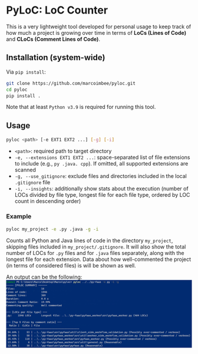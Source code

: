 # PyLoC: LoC Counter
This is a very lightweight tool developed for personal usage to keep track of how much a project is growing over time in terms of <strong>LoCs (Lines of Code)</strong> and <strong>CLoCs (Comment Lines of Code)</strong>.

## Installation (system-wide)
Via `pip install`:
```bash
git clone https://github.com/marcoimbee/pyloc.git
cd pyloc
pip install .
```
Note that at least `Python v3.9` is required for running this tool.

## Usage
```bash
pyloc <path> [-e EXT1 EXT2 ...] [-g] [-i]
```
- `<path>`: required path to target directory
- `-e, --extensions EXT1 EXT2 ...`: space-separated list of file extensions to include (e.g., `py .java. cpp`). If omitted, all supported extensions are scanned
- `-g, --use_gitignore`: exclude files and directories included in the local `.gitignore` file
- `-i, --insights`: additionally show stats about the execution (number of LOCs divided by file type, longest file for each file type, ordered by LOC count in descending order)
<!-- - `-et, --emable_threading`: enables multi-threaded LOC counting (which is disabled by default) -->

### Example
```bash
pyloc my_project -e .py .java -g -i
```
Counts all Python and Java lines of code in the directory `my_project`, skipping files included in `my_project/.gitignore`. It will also show the total number of LOCs for `.py` files and for `.java` files separately, along with the longest file for each extension. 
Data about how well-commented the project (in terms of considered files) is will be shown as well.
<!-- Moreover, threading is enabled: if `my_project` is a very large repository, the execution will be shorter. -->

An output can be the following:
<img src="assets/ex.png">